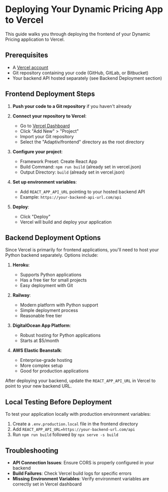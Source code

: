 # Deploying Your Dynamic Pricing App to Vercel

This guide walks you through deploying the frontend of your Dynamic Pricing application to Vercel.

## Prerequisites

- A [Vercel account](https://vercel.com/signup)
- Git repository containing your code (GitHub, GitLab, or Bitbucket)
- Your backend API hosted separately (see Backend Deployment section)

## Frontend Deployment Steps

1. **Push your code to a Git repository** if you haven't already

2. **Connect your repository to Vercel**:
   - Go to [Vercel Dashboard](https://vercel.com/dashboard)
   - Click "Add New" > "Project"
   - Import your Git repository
   - Select the "Adaptiv/frontend" directory as the root directory

3. **Configure your project**:
   - Framework Preset: Create React App
   - Build Command: `npm run build` (already set in vercel.json)
   - Output Directory: `build` (already set in vercel.json)

4. **Set up environment variables**:
   - Add `REACT_APP_API_URL` pointing to your hosted backend API
   - Example: `https://your-backend-api-url.com/api`

5. **Deploy**:
   - Click "Deploy"
   - Vercel will build and deploy your application

## Backend Deployment Options

Since Vercel is primarily for frontend applications, you'll need to host your Python backend separately. Options include:

1. **Heroku**:
   - Supports Python applications
   - Has a free tier for small projects
   - Easy deployment with Git

2. **Railway**:
   - Modern platform with Python support
   - Simple deployment process
   - Reasonable free tier

3. **DigitalOcean App Platform**:
   - Robust hosting for Python applications
   - Starts at $5/month

4. **AWS Elastic Beanstalk**:
   - Enterprise-grade hosting
   - More complex setup
   - Good for production applications

After deploying your backend, update the `REACT_APP_API_URL` in Vercel to point to your new backend URL.

## Local Testing Before Deployment

To test your application locally with production environment variables:

1. Create a `.env.production.local` file in the frontend directory
2. Add `REACT_APP_API_URL=https://your-backend-url.com/api`
3. Run `npm run build` followed by `npx serve -s build`

## Troubleshooting

- **API Connection Issues**: Ensure CORS is properly configured in your backend
- **Build Failures**: Check Vercel build logs for specific errors
- **Missing Environment Variables**: Verify environment variables are correctly set in Vercel dashboard
